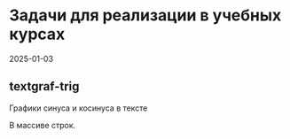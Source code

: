 Задачи для реализации в учебных курсах
======================================

2025-01-03

textgraf-trig
--------------------------------------

Графики синуса и косинуса в тексте

В массиве строк.
